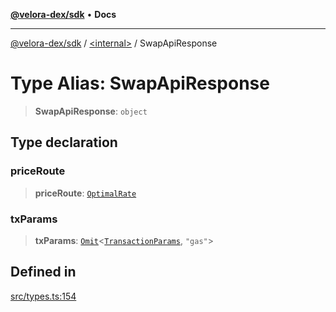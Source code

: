[**@velora-dex/sdk**](../../README.md) • **Docs**

***

[@velora-dex/sdk](../../globals.md) / [\<internal\>](../README.md) / SwapApiResponse

# Type Alias: SwapApiResponse

> **SwapApiResponse**: `object`

## Type declaration

### priceRoute

> **priceRoute**: [`OptimalRate`](../../type-aliases/OptimalRate.md)

### txParams

> **txParams**: [`Omit`](Omit.md)\<[`TransactionParams`](../../interfaces/TransactionParams.md), `"gas"`\>

## Defined in

[src/types.ts:154](https://github.com/VeloraDEX/sdk/blob/master/src/types.ts#L154)
